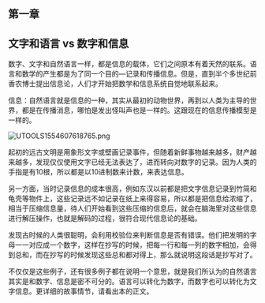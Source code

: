 ## 第一章

## 文字和语言 vs 数字和信息

数字、文字和自然语言一样，都是信息的载体，它们之间原本有着天然的联系。语言和数学的产生都是为了同一个目的—记录和传播信息。但是，直到半个多世纪前香农博士提出信息论，人们才开始把数学和信息系统自觉地联系起来。

信息：自然语言就是信息的一种，其实从最初的动物世界，再到以人类为主导的世界，都是在传播消息，哪怕是发出怪叫声也是一样的。这跟现在的信息传播模型是一样的。

![UTOOLS1554607618765.png](https://i.loli.net/2019/04/07/5ca96e0434a28.png)

起初的远古文明是用象形文字或壁画记录事件，但随着新鲜事物越来越多，财产越来越多，发现仅仅使用文字已经无法表达了，进而转向对数字的记录。因为人类的手指是有10根，所以都是以10进制数来计数，来表达信息。

另一方面，当时记录信息的成本很高，例如东汉以前都是把文字信息记录到竹简和龟壳等物件上，这些记录远不如记录在纸上来得容易，所以都是把信息给浓缩了，相当于压缩信息量，待人们开始看到这些压缩的信息后，就会在脑海里对这些信息进行解压操作，也就是解码的过程，很符合现代信息论的基础。

发现古时候的人类很聪明，会利用校验位来判断信息是否有错误。他们把发明的字母一一对应成一个数字，这样在抄写的时候，把每一行和每一列的数字相加，会得到总和，而在抄写的时候发现这些总和都对得上，那么就说明这段话是抄写对了。

不仅仅是这些例子，还有很多例子都在说明一个意思，就是我们所认为的自然语言其实是和数字、信息是密不可分的。语言可以转化为数字，而数字也可以转化为文字信息。更详细的故事情节，请看出本的正文。
